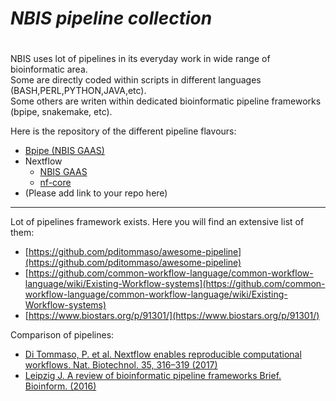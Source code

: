 #		*NBIS pipeline collection*
#		########################


NBIS uses lot of pipelines in its everyday work in wide range of bioinformatic area.<br />
Some are directly coded within scripts in different languages (BASH,PERL,PYTHON,JAVA,etc).<br />
Some others are writen within dedicated bioinformatic pipeline frameworks (bpipe, snakemake, etc).<br />

Here is the repository of the different pipeline flavours:

 * [Bpipe (NBIS GAAS)](bpipe)
 * Nextflow
     * [NBIS GAAS](nextflow)
     * [nf-core](https://github.com/nf-core/tools)
 * (Please add link to your repo here)

---------------------------

Lot of pipelines framework exists. Here you will find an extensive list of them:  

 * [https://github.com/pditommaso/awesome-pipeline](https://github.com/pditommaso/awesome-pipeline)
 * [https://github.com/common-workflow-language/common-workflow-language/wiki/Existing-Workflow-systems](https://github.com/common-workflow-language/common-workflow-language/wiki/Existing-Workflow-systems)
 * [https://www.biostars.org/p/91301/](https://www.biostars.org/p/91301/)

Comparison of pipelines:

 * [Di Tommaso, P. et al. Nextflow enables reproducible computational workflows. Nat. Biotechnol. 35, 316–319 (2017)](https://www.nature.com/articles/nbt.3820/tables/1)
 * [Leipzig J. A review of bioinformatic pipeline frameworks Brief. Bioinform. (2016)](https://academic.oup.com/bib/article/18/3/530/2562749)

